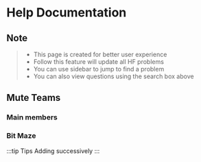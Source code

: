 <script setup>
import { VPTeamMembers } from 'vitepress/theme'

const index = [
  {
    avatar: '/img/Never again-avatar.jpg',
    name: 'Never again',
    title: '主要成员',
    links: [
      /*{ icon: 'github', link: 'https://github.com/yyx990803' },*/
      { icon: 'bilibili', link: 'https://space.bilibili.com/341626328' }
    ]
  },
  {
    avatar: '/img/MengWenBo-avatar.jpg',
    name: '梦文博',
    title: '主要成员',
    links: [
      { icon: 'github', link: 'https://github.com/ao-x' },
      { icon: 'bilibili', link: 'https://space.bilibili.com/12825362' }
    ]
  }
]

/*const BitMaze = [
  {
    avatar: 'https://github.com/yyx990803.png',
    name: 'Evan You',
    title: 'Creator',
    links: [
      { icon: 'github', link: 'https://github.com/yyx990803' },
      { icon: 'twitter', link: 'https://twitter.com/youyuxi' }
    ]
  },
  {
    avatar: 'https://github.com/kiaking.png',
    name: 'Kia King Ishii',
    title: 'Developer',
    links: [
      { icon: 'github', link: 'https://github.com/kiaking' },
      { icon: 'twitter', link: 'https://twitter.com/KiaKing85' }
    ]
  }
]*/
</script>

# Help Documentation

## Note

> - This page is created for better user experience
> - Follow this feature will update all HF problems
> - You can use sidebar to jump to find a problem
> - You can also view questions using the search box above

## Mute Teams

### Main members

<VPTeamMembers size="small" :members="index" />

### Bit Maze

:::tip Tips
Adding successively
:::
